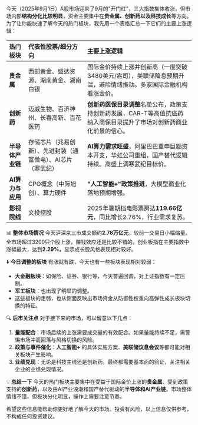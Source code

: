 今天（2025年9月1日）A股市场迎来了9月的"开门红"，三大指数集体收涨，但市场内部**结构分化比较明显**，资金主要集中在**贵金属、创新药以及科技成长**等方向。为了让你能快速了解今天的热门板块，我先用一个表格汇总一下它们的主要上涨逻辑：

| 热门板块         | 代表性股票/细分方向                                  | 主要上涨逻辑                                                                                                                              |
| :--------------- | :------------------------------------------------- | :-------------------------------------------------------------------------------------------------------------------------------------- |
| **贵金属**       | 西部黄金、盛达资源、湖南黄金、湖南白银             | 国际金价持续上涨并创新高（一度突破3480美元/盎司），美联储降息预期升温，避险情绪推动。多家国际金融机构看涨金价。 |
| **创新药**       | 迈威生物、百济神州、长春高新、百花医药             | **创新药医保目录调整**名单公布，政策支持创新药发展，CAR-T等高值抗癌药纳入商保目录提升了市场对创新药商业化前景的信心。                          |
| **半导体产业链** | 存储芯片（兆易创新）、先进封装（通富微电）、AI芯片（寒武纪） | **AI算力需求旺盛**，阿里巴巴重申巨额资本开支，华虹公司重组，国产替代逻辑持续。高盛上调寒武纪目标价。           |
| **AI算力与应用** | CPO概念（中际旭创）、算力硬件                      | **"人工智能+"政策推进**，大模型商业化落地预期增强。                                                                              |
| **影视院线**     | 文投控股                                       | 2025年暑期档电影票房达**119.66亿元**，同比增长2.76%，行业需求复苏。                                                                               |

📊 **整体市场情况**
今天沪深京三市成交额约**2.78万亿元**，较前一交易日小幅缩量。全市场超过3200只个股上涨，赚钱效应还是比较不错的。创业板指在主要指数中涨幅最大，达到**2.29%**，显示成长股风格表现相对较好。

⬇️ **今日调整的板块**
有涨就有跌，今天也有一些板块表现相对较弱：
*   **大金融板块**：如保险、证券、银行等，今天普遍回调，对上证指数有一定压制。
*   **军工板块**：也出现了明显的调整。
*   这些板块的走弱，也从侧面反映出市场资金从防御性权重向高弹性成长板块切换的特征。

🔍 **后市关注点**
对于接下来的市场，可以留意以下几点：
1.  **量能配合**：市场后续的上涨需要成交量的有效配合。如果量能持续不足，需警惕市场冲高回落与风格切换的风险。
2.  **政策与事件催化**：**人工智能+** 的具体实施方案、**美联储议息会议**等都可能对相关板块产生影响。
3.  **业绩兑现**：无论是科技主线还是创新药，最终都需要基本面的验证，关注相关企业的业绩兑现情况。

💡 **总结一下**
今天的热门板块主要集中在受益于国际金价上涨的**贵金属**、受到政策支持的**创新药**，以及由AI产业浪潮和国产替代驱动的**半导体和AI产业链**。市场整体情绪不错，但板块分化明显，操作上需要注意节奏。

希望这些信息能帮助你更好地了解今天的市场。投资有风险，以上信息仅供参考，不构成任何投资建议。
